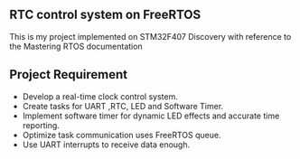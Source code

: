 ## RTC control system on FreeRTOS
This is my project implemented on STM32F407 Discovery with reference to the Mastering RTOS documentation
## Project Requirement
* Develop a real-time clock control system.
* Create tasks for UART ,RTC, LED and Software Timer.
* Implement software timer for dynamic LED effects and accurate time reporting.
* Optimize task communication uses FreeRTOS queue.
* Use UART interrupts to receive data enough.
